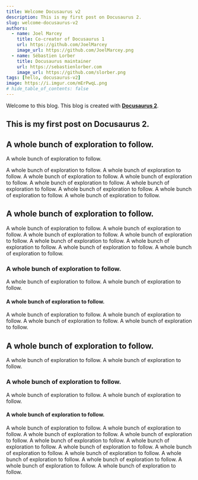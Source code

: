 ```yaml
---
title: Welcome Docusaurus v2
description: This is my first post on Docusaurus 2.
slug: welcome-docusaurus-v2
authors:
  - name: Joel Marcey
    title: Co-creator of Docusaurus 1
    url: https://github.com/JoelMarcey
    image_url: https://github.com/JoelMarcey.png
  - name: Sébastien Lorber
    title: Docusaurus maintainer
    url: https://sebastienlorber.com
    image_url: https://github.com/slorber.png
tags: [hello, docusaurus-v2]
image: https://i.imgur.com/mErPwqL.png
# hide_table_of_contents: false
---
```


Welcome to this blog. This blog is created with [**Docusaurus 2**](https://docusaurus.io/).

<!--truncate-->

## This is my first post on Docusaurus 2.

## A whole bunch of exploration to follow.

A whole bunch of exploration to follow.

A whole bunch of exploration to follow.
A whole bunch of exploration to follow.
A whole bunch of exploration to follow.
A whole bunch of exploration to follow.
A whole bunch of exploration to follow.
A whole bunch of exploration to follow.
A whole bunch of exploration to follow.
A whole bunch of exploration to follow.
A whole bunch of exploration to follow.

## A whole bunch of exploration to follow.

A whole bunch of exploration to follow.
A whole bunch of exploration to follow.
A whole bunch of exploration to follow.
A whole bunch of exploration to follow.
A whole bunch of exploration to follow.
A whole bunch of exploration to follow.
A whole bunch of exploration to follow.
A whole bunch of exploration to follow.

### A whole bunch of exploration to follow.

A whole bunch of exploration to follow.
A whole bunch of exploration to follow.

#### A whole bunch of exploration to follow.

A whole bunch of exploration to follow.
A whole bunch of exploration to follow.
A whole bunch of exploration to follow.
A whole bunch of exploration to follow.

## A whole bunch of exploration to follow.

A whole bunch of exploration to follow.
A whole bunch of exploration to follow.

### A whole bunch of exploration to follow.

A whole bunch of exploration to follow.
A whole bunch of exploration to follow.

#### A whole bunch of exploration to follow.

A whole bunch of exploration to follow.
A whole bunch of exploration to follow.
A whole bunch of exploration to follow.
A whole bunch of exploration to follow.
A whole bunch of exploration to follow.
A whole bunch of exploration to follow.
A whole bunch of exploration to follow.
A whole bunch of exploration to follow.
A whole bunch of exploration to follow.
A whole bunch of exploration to follow.
A whole bunch of exploration to follow.
A whole bunch of exploration to follow.
A whole bunch of exploration to follow.

